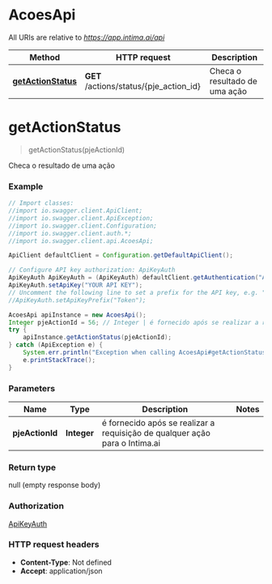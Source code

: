 # AcoesApi

All URIs are relative to *https://app.intima.ai/api*

Method | HTTP request | Description
------------- | ------------- | -------------
[**getActionStatus**](AcoesApi.md#getActionStatus) | **GET** /actions/status/{pje_action_id} | Checa o resultado de uma ação

<a name="getActionStatus"></a>
# **getActionStatus**
> getActionStatus(pjeActionId)

Checa o resultado de uma ação

### Example
```java
// Import classes:
//import io.swagger.client.ApiClient;
//import io.swagger.client.ApiException;
//import io.swagger.client.Configuration;
//import io.swagger.client.auth.*;
//import io.swagger.client.api.AcoesApi;

ApiClient defaultClient = Configuration.getDefaultApiClient();

// Configure API key authorization: ApiKeyAuth
ApiKeyAuth ApiKeyAuth = (ApiKeyAuth) defaultClient.getAuthentication("ApiKeyAuth");
ApiKeyAuth.setApiKey("YOUR API KEY");
// Uncomment the following line to set a prefix for the API key, e.g. "Token" (defaults to null)
//ApiKeyAuth.setApiKeyPrefix("Token");

AcoesApi apiInstance = new AcoesApi();
Integer pjeActionId = 56; // Integer | é fornecido após se realizar a requisição de qualquer ação para o Intima.ai
try {
    apiInstance.getActionStatus(pjeActionId);
} catch (ApiException e) {
    System.err.println("Exception when calling AcoesApi#getActionStatus");
    e.printStackTrace();
}
```

### Parameters

Name | Type | Description  | Notes
------------- | ------------- | ------------- | -------------
 **pjeActionId** | **Integer**| é fornecido após se realizar a requisição de qualquer ação para o Intima.ai |

### Return type

null (empty response body)

### Authorization

[ApiKeyAuth](../README.md#ApiKeyAuth)

### HTTP request headers

 - **Content-Type**: Not defined
 - **Accept**: application/json

